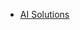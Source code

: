 - [AI Solutions](https://www.noclocks.dev/artificial-intelligence-solutions-63500c58-e0f8-40b1-9a72-6437b1a461a2)
